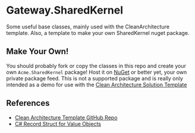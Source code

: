# Gateway.SharedKernel
Some useful base classes, mainly used with the CleanArchitecture template. Also, a template to make your own SharedKernel nuget package.

## Make Your Own!

You should probably fork or copy the classes in this repo and create your own `Acme.SharedKernel` package! Host it on [NuGet](https://www.nuget.org/) or better yet, your own private package feed. This is not a supported package and is really only intended as a demo for use with the [Clean Architecture Solution Template]([https://github.com/ardalis/cleanarchitecture](https://www.nuget.org/packages/Ardalis.CleanArchitecture.Template/)https://www.nuget.org/packages/Ardalis.CleanArchitecture.Template/)

## References

- [Clean Architecture Template GitHub Repo](https://github.com/ardalis/cleanarchitecture)
- [C# Record Struct for Value Objects](https://nietras.com/2021/06/14/csharp-10-record-struct/)
